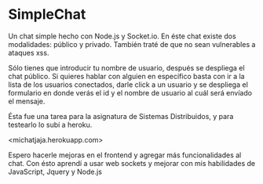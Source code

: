 # SimpleChat

Un chat simple hecho con Node.js y Socket.io. En éste chat existe dos modalidades: público y privado. También traté de que no sean vulnerables a ataques xss.

Sólo tienes que introducir tu nombre de usuario, después se despliega el chat público. Si quieres hablar con alguien en específico basta con ir a la lista de los usuarios conectados, darle click a un usuario y se despliega el formulario en donde verás el id y el nombre de usuario al cuál será envíado el mensaje.

Ésta fue una tarea para la asignatura de Sistemas Distribuidos, y para testearlo lo subí a heroku.

<michatjaja.herokuapp.com>

Espero hacerle mejoras en el frontend y agregar más funcionalidades al chat. Con ésto aprendí a usar web sockets y mejorar con mis habilidades de JavaScript, Jquery y Node.js

